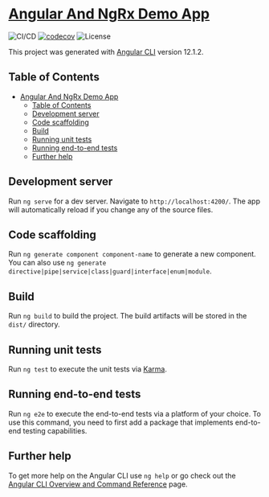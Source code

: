 # [Angular And NgRx Demo App](https://phatnguyenuit.github.io/angular-and-ngrx-demo-app)

![CI/CD](https://github.com/phatnguyenuit/angular-and-ngrx-demo-app/workflows/CI/badge.svg)
[![codecov](https://codecov.io/gh/phatnguyenuit/angular-and-ngrx-demo-app/branch/master/graph/badge.svg?token=P6ukKMelkS)](https://codecov.io/gh/phatnguyenuit/angular-and-ngrx-demo-app)
![License](https://img.shields.io/github/license/phatnguyenuit/angular-and-ngrx-demo-app)

This project was generated with [Angular CLI](https://github.com/angular/angular-cli) version 12.1.2.

## Table of Contents

- [Angular And NgRx Demo App](#angular-and-ngrx-demo-app)
  - [Table of Contents](#table-of-contents)
  - [Development server](#development-server)
  - [Code scaffolding](#code-scaffolding)
  - [Build](#build)
  - [Running unit tests](#running-unit-tests)
  - [Running end-to-end tests](#running-end-to-end-tests)
  - [Further help](#further-help)

## Development server

Run `ng serve` for a dev server. Navigate to `http://localhost:4200/`. The app will automatically reload if you change any of the source files.

## Code scaffolding

Run `ng generate component component-name` to generate a new component. You can also use `ng generate directive|pipe|service|class|guard|interface|enum|module`.

## Build

Run `ng build` to build the project. The build artifacts will be stored in the `dist/` directory.

## Running unit tests

Run `ng test` to execute the unit tests via [Karma](https://karma-runner.github.io).

## Running end-to-end tests

Run `ng e2e` to execute the end-to-end tests via a platform of your choice. To use this command, you need to first add a package that implements end-to-end testing capabilities.

## Further help

To get more help on the Angular CLI use `ng help` or go check out the [Angular CLI Overview and Command Reference](https://angular.io/cli) page.
